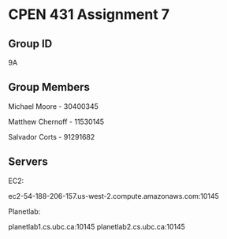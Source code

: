 # CPEN 431 Assignment 7

## Group ID

9A

## Group Members

Michael Moore - 30400345

Matthew Chernoff - 11530145

Salvador Corts - 91291682


## Servers

EC2: 

ec2-54-188-206-157.us-west-2.compute.amazonaws.com:10145

Planetlab:

planetlab1.cs.ubc.ca:10145
planetlab2.cs.ubc.ca:10145